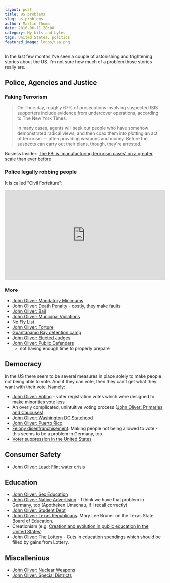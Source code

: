 ```yaml
---
layout: post
title: US problems
slug: us-problems
author: Martin Thoma
date: 2016-06-11 20:00
category: My bits and bytes
tags: United States, politics
featured_image: logos/usa.png
---
```

In the last few months I've seen a couple of astonishing and frightening
stories about the US. I'm not sure how much of a problem those stories really
are.


## Police, Agencies and Justice

### Faking Terrorism

> On Thursday, roughly 67% of prosecutions involving suspected ISIS supporters include evidence from undercover operations, according to The New York Times.
>
> In many cases, agents will seek out people who have somehow demonstrated radical views, and then coax them into plotting an act of terrorism — often providing weapons and money. Before the suspects can carry out their plans, though, they're arrested.

Busiess Insider: [The FBI is 'manufacturing terrorism cases' on a greater scale than ever before](http://www.businessinsider.de/fbi-is-manufacturing-terrorism-cases-2016-6/?r=US&IR=T)


### Police legally robbing people

It is called "Civil Forfeiture":

<iframe width="512" height="288" src="https://www.youtube-nocookie.com/embed/3kEpZWGgJks?rel=0" frameborder="0" allowfullscreen></iframe>


### More

* [John Oliver: Mandatory Minimums](https://www.youtube.com/watch?v=pDVmldTurqk)
* [John Oliver: Death Penalty](https://www.youtube.com/watch?v=Kye2oX-b39E) -
  costly, they make faults
* [John Oliver: Bail](https://www.youtube.com/watch?v=IS5mwymTIJU)
* [John Oliver: Municipal Violations](https://www.youtube.com/watch?v=0UjpmT5noto)
* [No Fly List](https://en.wikipedia.org/wiki/No_Fly_List)
* [John Oliver: Torture](https://www.youtube.com/watch?v=zmeF2rzsZSU)
* [Guantanamo Bay detention camp](https://en.wikipedia.org/wiki/Guantanamo_Bay_detention_camp)
* [John Oliver: Elected Judges](https://www.youtube.com/watch?v=poL7l-Uk3I8)
* [John Oliver: Public Defenders](https://www.youtube.com/watch?v=USkEzLuzmZ4)
  - not having enough time to properly prepare


## Democracy

In the US there seem to be several measures in place solely to make people not
being able to vote. And if they can vote, then they can't get what they want
with their vote. Namely:

* [John Oliver: Voting](https://www.youtube.com/watch?v=rHFOwlMCdto) - voter
  registration votes which were designed to make minorities vote less
* An overly complicated, unintuitive voting process ([John Oliver: Primaries and Caucuses](https://www.youtube.com/watch?v=_S2G8jhhUHg)),
* [John Oliver: Washington DC Statehood](https://www.youtube.com/watch?v=4Z4j2CrJRn4)
* [John Oliver: Puerto Rico](https://www.youtube.com/watch?v=Tt-mpuR_QHQ)
* [Felony disenfranchisement](https://en.wikipedia.org/wiki/Felony_disenfranchisement):
  Making people not being allowed to vote - this seems to be a problem in Germany, too.
* [Voter suppression in the United States](https://en.wikipedia.org/wiki/Voter_suppression_in_the_United_States)


## Consumer Safety

* [John Oliver: Lead](https://www.youtube.com/watch?v=GUizvEjR-0U): [Flint water crisis](https://en.wikipedia.org/wiki/Flint_water_crisis)


## Education

* [John Oliver: Sex Education](https://www.youtube.com/watch?v=L0jQz6jqQS0)
* [John Oliver: Native Advertising](https://www.youtube.com/watch?v=E_F5GxCwizc) - I think we have that problem in Germany, too (Apotheken Umschau, if I recall correctly)
* [John Oliver: Student Debt](https://www.youtube.com/watch?v=P8pjd1QEA0c)
* [John Oliver: Texas Republicans](https://www.youtube.com/watch?v=qgoypDIHKAQ).
  Mary Lee Bruner on the Texas State Board of Education.
* Creationism (e.g. [Creation and evolution in public education in the United States](https://en.wikipedia.org/wiki/Creation_and_evolution_in_public_education_in_the_United_States))
* [John Oliver: The Lottery](https://www.youtube.com/watch?v=9PK-netuhHA) -
  Cuts in education spendings which should be filled by gains from Lottery.


## Miscallenious

* [John Oliver: Nuclear Weapons](https://www.youtube.com/watch?v=1Y1ya-yF35g)
* [John Oliver: Special Districts](https://www.youtube.com/watch?v=3saU5racsGE)
